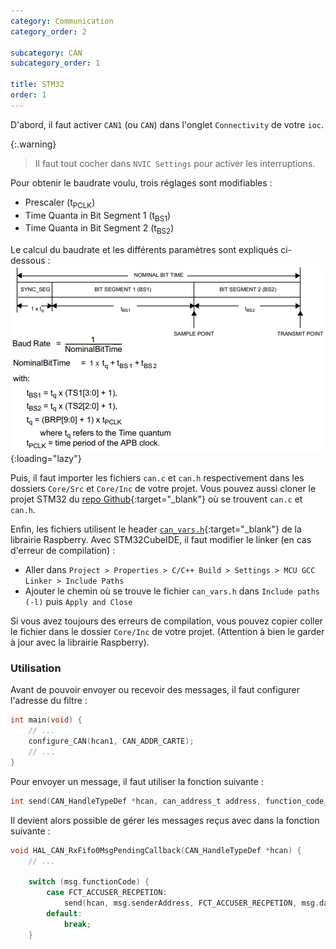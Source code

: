 ```yaml
---
category: Communication
category_order: 2

subcategory: CAN
subcategory_order: 1

title: STM32
order: 1
---
```


D'abord, il faut activer `CAN1` (ou `CAN`) dans l'onglet `Connectivity` de votre `ioc`.

{:.warning}
> Il faut tout cocher dans `NVIC Settings` pour activer les interruptions.

Pour obtenir le baudrate voulu, trois réglages sont modifiables :
- Prescaler (t<sub>PCLK</sub>)
- Time Quanta in Bit Segment 1 (t<sub>BS1</sub>)
- Time Quanta in Bit Segment 2 (t<sub>BS2</sub>)

Le calcul du baudrate et les différents paramètres sont expliqués ci-dessous :
![CAN timing](/images/CAN/timing.webp){:loading="lazy"}

Puis, il faut importer les fichiers `can.c` et `can.h` respectivement dans les dossiers `Core/Src` et `Core/Inc` de votre projet. Vous pouvez aussi cloner le projet STM32 du [repo Github](https://github.com/RobotechNancy/Communication/tree/master/CAN/L432){:target="_blank"} où se trouvent `can.c` et `can.h`.

Enfin, les fichiers utilisent le header [`can_vars.h`](https://github.com/RobotechNancy/Communication/blob/master/CAN/Raspberry/include/can_vars.h#L72){:target="_blank"} de la librairie Raspberry.
Avec STM32CubeIDE, il faut modifier le linker (en cas d'erreur de compilation) :
- Aller dans `Project > Properties > C/C++ Build > Settings > MCU GCC Linker > Include Paths`
- Ajouter le chemin où se trouve le fichier `can_vars.h` dans `Include paths (-l)` puis `Apply and Close`

Si vous avez toujours des erreurs de compilation, vous pouvez copier coller le fichier dans le dossier `Core/Inc` de votre projet.
(Attention à bien le garder à jour avec la librairie Raspberry).

### Utilisation

Avant de pouvoir envoyer ou recevoir des messages, il faut configurer l'adresse du filtre :
```c
int main(void) {
    // ...
    configure_CAN(hcan1, CAN_ADDR_CARTE);
    // ...
}
```

Pour envoyer un message, il faut utiliser la fonction suivante :
```c
int send(CAN_HandleTypeDef *hcan, can_address_t address, function_code_t functionCode , uint8_t data[], uint8_t length, uint8_t messageID, bool isResponse);
```

Il devient alors possible de gérer les messages reçus avec dans la fonction suivante :
```c
void HAL_CAN_RxFifo0MsgPendingCallback(CAN_HandleTypeDef *hcan) {
    // ...

    switch (msg.functionCode) {
        case FCT_ACCUSER_RECPETION:
            send(hcan, msg.senderAddress, FCT_ACCUSER_RECPETION, msg.data, 1, msg.messageID, true);
        default:
            break;
    }
```
